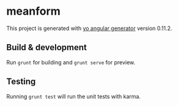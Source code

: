 # meanform

This project is generated with [yo angular generator](https://github.com/yeoman/generator-angular)
version 0.11.2.

## Build & development

Run `grunt` for building and `grunt serve` for preview.

## Testing

Running `grunt test` will run the unit tests with karma.
